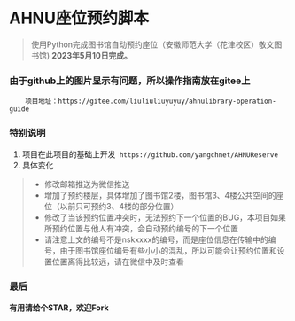 # AHNU座位预约脚本
> 使用Python完成图书馆自动预约座位（安徽师范大学（花津校区）敬文图书馆)
> **2023年5月10日完成。**

### 由于github上的图片显示有问题，所以操作指南放在gitee上
```angular2html
	项目地址：https://gitee.com/liuliuliuyuyuy/ahnulibrary-operation-guide
```

### 特别说明
1. 项目在此项目的基础上开发```  https://github.com/yangchnet/AHNUReserve  ```
2. 具体变化
> * 修改邮箱推送为微信推送
> * 增加了预约楼层，具体增加了图书馆2楼，图书馆3、4楼公共空间的座位（以前只可预约3、4楼的部分位置）
> * 修改了当该预约位置冲突时，无法预约下一个位置的BUG，本项目如果所预约位置与他人有冲突，会自动预约编号的下一个位置
> * 请注意上文的编号不是nskxxxx的编号，而是座位信息在传输中的编号，由于图书馆座位编号有些小小的混乱，所以可能会让预约位置和设置位置离得比较远，请在微信中及时查看

### 最后
**有用请给个STAR，欢迎Fork**
